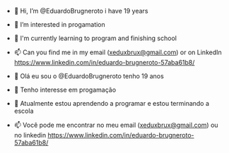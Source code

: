 - 👋 Hi, I’m @EduardoBrugneroto i have 19 years 
- 👀 I’m interested in progamation 
- 🌱 I'm currently learning to program and finishing school
- 📫 Can you find me in my email (xeduxbrux@gmail.com) or on LinkedIn https://www.linkedin.com/in/eduardo-brugneroto-57aba61b8/


- 👋 Olá eu sou o @EduardoBrugneroto tenho 19 anos
- 👀 Tenho interesse em progamação 
- 🌱 Atualmente estou aprendendo a programar e  estou terminando a escola
- 📫 Você pode me encontrar no meu email (xeduxbrux@gmail.com) ou no linkedin https://www.linkedin.com/in/eduardo-brugneroto-57aba61b8/
